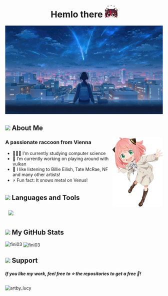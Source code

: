 <h1 align="center">
  Hemlo there
  <img src="https://github.com/fini03/fini03/blob/main/assets/peek.png" width="40px"/>
</h1>

![Profile Banner Image](assets/banner.jpeg)

<img height="50" src="https://media.giphy.com/media/mGcNjsfWAjY5AEZNw6/giphy.gif"/> About Me
---

<img align="right" src="https://github.com/fini03/fini03/blob/main/assets/anya3.png" width="32%" height="32%" />

<h3>A passionate raccoon from Vienna</h3>

- 👩🏻‍💻 I’m currently studying computer science
- 🔭 I’m currently working on playing around with vulkan
- 🎵 I like listening to Billie Eilish, Tate McRae, NF and many other artists!
- ⚡ Fun fact: It snows metal on Venus!

<img height="40" src="https://raw.githubusercontent.com/innng/innng/master/assets/kyubey.gif"/> Languages and Tools
---

<p>
  <a href="https://skillicons.dev">
    <img style="margin: 10px"src="https://skillicons.dev/icons?i=ae,pr,ai,ps,blender,html,css,cpp,js,react,rust,docker,github,gitlab,vim,vscode,idea,androidstudio,wordpress,linux&perline=10"/> 
  </a>
</p>
 
<img height="40" src="https://user-images.githubusercontent.com/74038190/216121986-1a506a75-2381-41c2-baff-eeab94bcec74.png"/> My GitHub Stats
---

<p><img align="left" src="https://github-readme-stats.vercel.app/api/top-langs?username=fini03&show_icons=true&theme=onedark&locale=en&layout=compact" alt="fini03" /></p>

<p>&nbsp;<img align="center" src="https://github-readme-stats.vercel.app/api?username=fini03&show_icons=true&theme=onedark&locale=en" alt="fini03" /></p>

<img height="25" src="https://raw.githubusercontent.com/Tarikul-Islam-Anik/Animated-Fluent-Emojis/master/Emojis/Smilies/Heart%20Exclamation.png"/> Support
---

<h5>If you like my work, feel free to ⭐ the repositories to get a free 🍪!</h5>

<p><a href="https://ko-fi.com/artby_lucy"> <img align="left" src="https://cdn.ko-fi.com/cdn/kofi3.png?v=3" height="50" width="210" alt="artby_lucy" /></a></p><br><br>

<!--
**fini03/fini03** is a ✨ _special_ ✨ repository because its `README.md` (this file) appears on your GitHub profile.

Here are some ideas to get you started:

- 🔭 I’m currently working on ...
- 🌱 I’m currently learning ...
- 👯 I’m looking to collaborate on ...
- 🤔 I’m looking for help with ...
- 💬 Ask me about ...
- 📫 How to reach me: ...
- 😄 Pronouns: ...
- ⚡ Fun fact: ...
-->
